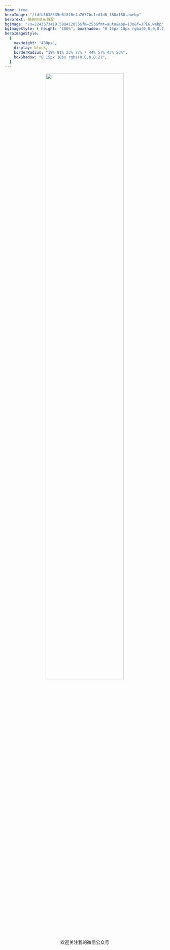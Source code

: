 ```yaml
---
home: true
heroImage: "/fdfb6638535e6f816e4a7657bc1ed1d6_180x180.awebp"
heroText: 萌萌哒草头将军
bgImage: "/u=2243573419,589412055&fm=253&fmt=auto&app=138&f=JPEG.webp"
bgImageStyle: { height: "100%", boxShadow: "0 15px 18px rgba(0,0,0,0.2)", color: "#fff" }
heroImageStyle:
  {
    maxHeight: "488px",
    display: block,
    borderRadius: "19% 81% 23% 77% / 44% 57% 43% 56%",
    boxShadow: "0 15px 18px rgba(0,0,0,0.2)",
  } 
---
```


<div id="test" style="text-align: center">
  <img width="70%" src="/blogs/mmdctjj.jpg">
  <div>欢迎关注我的微信公众号</div>
</div>

<script>
export default {
  props: ['slot-key'],
  mounted () {
    const container = document.querySelector(`.info-wrapper`)
    const nodes = document.querySelector(`.personal-info-wrapper`)
    container.insertBefore(document.querySelector('#test'), container.children[0])

    document.querySelector('.footer-wrapper').children[0].remove()
  }
}
</script>